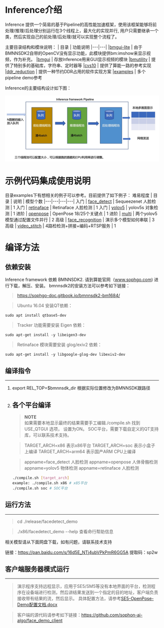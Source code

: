 # Inference介绍

Inference 提供一个简易的基于Pipeline的高性能加速框架，使用该框架能够将前处理/推理/后处理分别运行在3个线程上，最大化的实现并行, 用户只需要继承一个类，然后实现自己的前处理/后处理/就可以实现整个流程了。

主要目录结构和模块说明：
| 目录 | 功能说明 
|---|---| 
|[bmgui-lite](./bmgui-lite) | 由于BMNNSDK2自带的OpenCV没有显示功能，此模块提供bm:imshow来显示视频，作为补充。
|[bmgui](./bmgui) | 存放Inference用来GUI显示视频的模块 
|[bmutility](./bmutility) | 提供了特别多的基础库，字符串、定时器等
|[cvs10](./cvs10) | 提供了算能一路的参考实现
|[ddr_reduction](./ddr_reduction) | 提供一种节约DDR占用的软件实现方案
|[examples](./examples) | 多个pipeline demo参考

Inference的主要结构设计如下图： 

![avatar](res/inference_pipe.jpg)

# 示例代码集成使用说明

目录examples下有想相关的例子可以参考。目前提供了如下例子：
难易程度 | 目录 | 说明 | 模型个数
|---|---|---|---|
入门 | [face_detect](./examples/face_detect) | Sequeezenet 人脸检测  | 1
入门 | [retinaface](./examples/retinaface) | Retinaface 人脸检测 | 1
入门 | [yolov5](./examples/yolov5) | yolov5s 对象检测 | 1
进阶 | [openpose](./examples/openpose) | OpenPose 18/25个关键点 | 1
进阶 | [multi](./examples/multi)  | 两个yolov5模型通过配置文件并行 | 2
高级 | [face_recognition](./examples/face_recognition) | 演示多个模型如何串联 | 3
高级 | [video_stitch](./examples/video_stitch) | 4路检检测+拼接+编码+RTSP服务 | 1

# 编译方法
## 依赖安装
Inference framework 依赖 BMNNSDK2. 请到算能官网（www.sophgo.com) 进行下载，解压、安装。  bmnnsdk2的安装方法可以参考如下链接： 
> https://sophgo-doc.gitbook.io/bmnnsdk2-bm1684/

> Ubuntu 16.04 安装QT依赖：
````
sudo apt install qtbase5-dev
````

> Tracker 功能需要安装 Eigen 依赖：
```
sudo apt-get install -y libeigen3-dev
```

> Retinaface 模块需要安装 glog/exiv2 依赖：
```
sudo apt-get install -y libgoogle-glog-dev libexiv2-dev
```
## 编译指令
---
1. export REL_TOP=$bmnnsdk_dir 根据实际位置修改为BMNNSDK跟路径
2. 各个平台编译
   ---
   > **NOTE**  
   如果需要本地显示最终的结果需要手工编辑./compile.sh 找到USE_QTGUI 选项， 设置为ON。
   SOC平台，需要下载自定义的QT支持库，可以联系技术支持。
   
   > TARGET_ARCH=x86 表示x86平台
   TARGET_ARCH=soc 表示小盒子上编译
   TARGET_ARCH=arm64 表示国产ARM CPU上编译
   
   > appname=face_detect 人脸检测
     appname=openpose    人体骨骼检测
     appname=yolov5      物体检测
     appname=retinaface  人脸检测
     
   ```` bash
   ./compile.sh [target_arch]
   example: ./compile.sh x86 # x85平台
   ./compile.sh soc # SOC平台
   ````
   
   
## 运行方法
---
   > cd ./release/facedetect_demo

   > ./x86/facedetect_demo --help 查看命行帮助信息     

相关模型请从下面网盘下载，如有问题，请联系技术支持 
   
   链接：https://pan.baidu.com/s/16d5E_NTj4ubVPkPmR6GG5A 
   提取码：sp2w 

## 客户端服务器模式运行
---
> 演示程序支持远程显示，应用于SE5/SM5等没有本地界面的平台，检测程序在设备端进行检测，然后讲结果发送到一个指定的目的地址，客户端负责接收带有结果的流，然后显示。
具体配置方法，请参考[SE5-OpenPose-Demo配置文档.docx](./SE5-OpenPose-Demo-Config.docx)  

> 客户端的源代码请参考如下链接：https://github.com/sophon-ai-algo/face_demo_client

